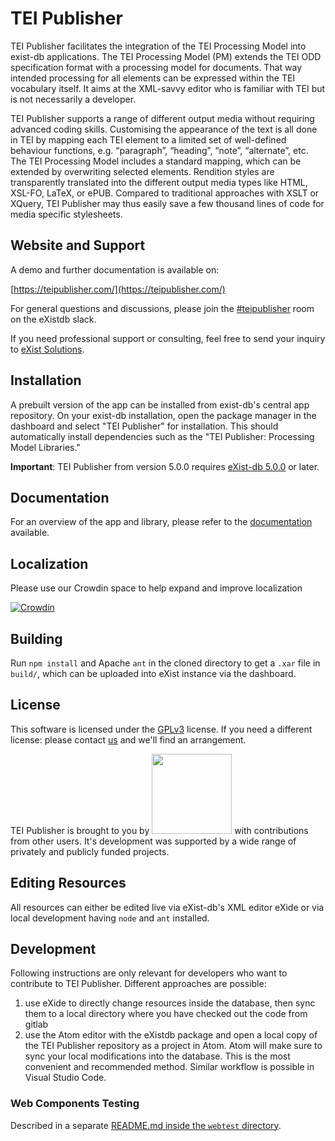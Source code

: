 # TEI Publisher

TEI Publisher facilitates the integration of the TEI Processing Model into exist-db applications. The TEI Processing Model (PM) extends the TEI ODD specification format with a processing model for documents. That way intended processing for all elements can be expressed within the TEI vocabulary itself. It aims at the XML-savvy editor who is familiar with TEI but is not necessarily a developer.

TEI Publisher supports a range of different output media without requiring advanced coding skills. Customising the appearance of the text is all done in TEI by mapping each TEI element to a limited set of well-defined behaviour functions, e.g. “paragraph”, “heading”, “note”, “alternate”, etc. The TEI Processing Model includes a standard mapping, which can be extended by overwriting selected elements. Rendition styles are transparently translated into the different output media types like HTML, XSL-FO, LaTeX, or ePUB. Compared to traditional approaches with XSLT or XQuery, TEI Publisher may thus easily save a few thousand lines of code for media specific stylesheets.

## Website and Support

A demo and further documentation is available on:

[https://teipublisher.com/](https://teipublisher.com/)

For general questions and discussions, please join the [#teipublisher](https://join.slack.com/t/exist-db/shared_invite/enQtNjQ4MzUyNTE4MDY3LTUwZDk5ODBhYjIwMzgyNGIyOGVlZTdjODY2ZGRmZGFhMDM2YjUyZmQ2NmZjMGQyNzE3MmM0ZGRlY2E2ZmM2MjM) room on the eXistdb slack.

If you need professional support or consulting, feel free to send your inquiry to [eXist Solutions](mailto:mail@existsolutions.com).

## Installation

A prebuilt version of the app can be installed from exist-db's central app repository. On your exist-db installation, open the package manager in the dashboard and select "TEI Publisher" for installation. This should automatically install dependencies such as the "TEI Publisher: Processing Model Libraries."

**Important**: TEI Publisher from version 5.0.0 requires [eXist-db 5.0.0](https://bintray.com/existdb/releases/exist/5.0.0/view/files) or later.

## Documentation

For an overview of the app and library, please refer to the [documentation](http://teipublisher.com/exist/apps/tei-publisher/doc/documentation.xml) available.

## Localization

Please use our Crowdin space to help expand and improve localization

[![Crowdin](https://badges.crowdin.net/tei-publisher/localized.svg)](https://crowdin.com/project/tei-publisher)

## Building

Run `npm install` and Apache `ant` in the cloned directory to get a `.xar` file in `build/`, which can be uploaded into eXist instance
via the dashboard.

<!-- Expected to be outdated with completion of https://gitlab.existsolutions.com/tei-publisher/pb-components/issues/34 You need the [polymer CLI](https://polymer-library.polymer-project.org/2.0/docs/tools/polymer-cli) tools for this. -->

## License

This software is licensed under the [GPLv3](https://www.gnu.org/licenses/gpl-3.0.en.html) license. If you need a different license: please contact [us](mailto:mail@existsolutions.com) and we'll find an arrangement.

TEI Publisher is brought to you by <a href="http://existsolutions.com"><img src="http://teipublisher.com/img/existsolutions.svg" width="128"/></a> with contributions from other users. It's development was supported by a wide range of privately and publicly funded projects.

## Editing Resources

All resources can either be edited live via eXist-db's XML editor eXide or via local development having `node` and `ant` installed.

## Development

Following instructions are only relevant for developers who want to contribute to TEI Publisher. Different approaches are possible:

1. use eXide to directly change resources inside the database, then sync them to a local directory where you have checked out the code from gitlab
2. use the Atom editor with the eXistdb package and open a local copy of the TEI Publisher repository as a project in Atom. Atom will make sure to sync your local modifications into the database. This is the most convenient and recommended method. Similar workflow is possible in Visual Studio Code.

### Web Components Testing

Described in a separate [README.md inside the `webtest` directory](webtest/README.md).

